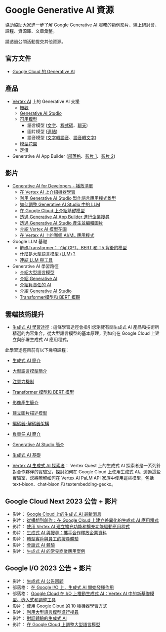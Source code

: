 ﻿# Google Generative AI 資源

協助協助大家進一步了解 Google Generative AI 服務的範例影片、線上研討會、課程、資源庫、文章彙整。

請透過公關活動提交其他資源。

## 官方文件

- [Google Cloud 的 Generative AI](https://cloud.google.com/ai/generative-ai)

## 產品

- [Vertex AI](https://cloud.google.com/vertex-ai) 上的 Generative AI 支援
  - [概觀](https://cloud.google.com/vertex-ai/docs/generative-ai/learn/overview)
  - [Generative AI Studio](https://cloud.google.com/generative-ai-studio)
  - [可用模型](https://cloud.google.com/vertex-ai/docs/generative-ai/learn/generative-ai-studio)
    - 語言模型 ([文字](https://cloud.google.com/vertex-ai/docs/generative-ai/text/text-overview)、[程式碼](https://cloud.google.com/vertex-ai/docs/generative-ai/code/code-models-overview)、[聊天](https://cloud.google.com/vertex-ai/docs/generative-ai/chat/chat-prompts))
    - 圖片模型 ([連結](https://cloud.google.com/vertex-ai/docs/generative-ai/image/overview))
    - 語音模型 ([文字轉語音](https://cloud.google.com/vertex-ai/docs/generative-ai/speech/text-to-speech)、[語音轉文字](https://cloud.google.com/vertex-ai/docs/generative-ai/speech/speech-to-text))
  - [模型花園](https://cloud.google.com/model-garden)
  - [定價](https://cloud.google.com/vertex-ai/pricing#generative_ai_models)
- Generative AI App Builder ([部落格](https://cloud.google.com/blog/products/ai-machine-learning/create-generative-apps-in-minutes-with-gen-app-builder)、[影片 1](https://youtube.com/watch?v=0vM5UWC5crs)、[影片 2](https://youtube.com/watch?v=kOmG83wGfTs))

## 影片

- [Generative AI for Developers - 播放清單](https://www.youtube.com/playlist?list=PLIivdWyY5sqLRCzKJyixrIDPQKwU6XHpn)
  - [在 Vertex AI 上介紹機器學習](https://www.youtube.com/watch?v=-3Olw-C4FN4&list=PLIivdWyY5sqLRCzKJyixrIDPQKwU6XHpn&index=1&pp=iAQB)
  - [利用 Generative AI Studio 製作語言應用程式雛型](https://www.youtube.com/watch?v=9_zwIyutN7o&list=PLIivdWyY5sqLRCzKJyixrIDPQKwU6XHpn&index=2&t=1s&pp=iAQB)
  - [如何調整 Generative AI Studio 中的 LLM](https://www.youtube.com/watch?v=4A4W03qUTsw&list=PLIivdWyY5sqLRCzKJyixrIDPQKwU6XHpn&index=3&pp=iAQB)
  - [在 Google Cloud 上介紹基礎模型](https://www.youtube.com/watch?v=YCZ6nwGnL4o&list=PLIivdWyY5sqLRCzKJyixrIDPQKwU6XHpn&index=4&pp=iAQB)
  - [透過 Generative AI App Builder 進行企業搜尋](https://www.youtube.com/watch?v=fY8aOe6H2nw&list=PLIivdWyY5sqLRCzKJyixrIDPQKwU6XHpn&index=5&pp=iAQB)
  - [透過 Generative AI Studio 產生並編輯圖片](https://www.youtube.com/watch?v=6n5ngB88DHU&list=PLIivdWyY5sqLRCzKJyixrIDPQKwU6XHpn)
  - [介紹 Vertex AI 模型花園](https://www.youtube.com/watch?v=I7UiSU96CLc&list=PLIivdWyY5sqLRCzKJyixrIDPQKwU6XHpn&index=8)
  - [在 Vertex AI 上的哪個 AI/ML 應用程式](https://www.youtube.com/watch?v=AtyCqaOGoj4)
- Google LLM 基礎
  - [解碼Transformer：了解 GPT、BERT 和 T5 背後的模型](https://www.youtube.com/watch?v=SZorAJ4I-sA)
  - [什麼是大型語言模型 (LLM)？](https://www.youtube.com/watch?v=iR2O2GPbB0E)
  - [連結 LLM 與工具](https://www.youtube.com/watch?v=P3buv6P_u7c)
- Generative AI 學習路徑
  - [介紹大型語言模型](https://www.youtube.com/watch?v=zizonToFXDs)
  - [介紹 Generative AI](https://www.youtube.com/watch?v=G2fqAlgmoPo)
  - [介紹負責任的 AI](https://www.youtube.com/watch?v=3-xhMXeYIcg)
  - [介紹 Generative AI Studio](https://www.youtube.com/watch?v=-7nf5EJ2Fsc)
  - [Transformer模型和 BERT 概觀](https://www.youtube.com/watch?v=t45S_MwAcOw)

## 雲端技術提升



- [生成式 AI 學習途徑](https://www.cloudskillsboost.google/journeys/118) : 這條學習途徑會指引您瀏覽有關生成式 AI 產品和技術所精選的內容集合，從大型語言模型的基本原理，到如何在 Google Cloud 上建立與部署生成式 AI 應用程式。

此學習途徑目前有以下幾項課程：

  - [生成式 AI 簡介](https://www.cloudskillsboost.google/course_templates/536)
  - [大型語言模型簡介](https://www.cloudskillsboost.google/course_templates/539)
  - [注意力機制](https://www.cloudskillsboost.google/course_templates/537)
  - [Transformer 模型和 BERT 模型](https://www.cloudskillsboost.google/course_templates/538)
  - [影像產生簡介](https://www.cloudskillsboost.google/course_templates/541)
  - [建立圖片描述模型](https://www.cloudskillsboost.google/course_templates/542)
  - [編碼器-解碼器架構](https://www.cloudskillsboost.google/course_templates/543)
  - [負責任 AI 簡介](https://www.cloudskillsboost.google/course_templates/554)
  - [Generative AI Studio 簡介](https://www.cloudskillsboost.google/course_templates/552)
  - [生成式 AI 基礎](https://www.cloudskillsboost.google/journeys/118)
  
- [Vertex AI 生成式 AI 探索者](https://www.cloudskillsboost.google/quests/299)： Vertex Quest 上的生成式 AI 探索者是一系列針對合作夥伴的實驗室，探討如何在 Google Cloud 上使用生成式 AI。透過這些實驗室，您將瞭解如何在 Vertex AI PaLM API 家族中使用這些模型，包括 text-bison、chat-bison 和 textembedding-gecko。

## Google Cloud Next 2023 公告 + 影片

- 影片： [Google Cloud 上的生成式 AI 最新消息](https://cloud.withgoogle.com/next/generative-ai?session=SPTL200)
- 影片： [從構想到創作：在 Google Cloud 上建立差異化的生成式 AI 應用程式](https://cloud.withgoogle.com/next/session-library?session=AIML202)
- 影片： [使用 Vertex AI 建立擴充功能和擴充功能驅動應用程式](https://cloud.withgoogle.com/next/session-library?session=AIML209)
- 影片： [生成式 AI 與搜尋：攜手合作釋放企業資料](https://cloud.withgoogle.com/next/session-library?session=AIML105)
- 影片： [轉型客戶與員工的搜尋體驗](https://cloud.withgoogle.com/next/session-library?session=AIML111)
- 影片： [會話式 AI 體驗](https://cloud.withgoogle.com/next/session-library?session=AIML115)
- 影片： [生成式 AI 的常見商業應用案例](https://cloud.withgoogle.com/next/session-library?session=AIML110)

## Google I/O 2023 公告 + 影片

- 影片： [生成式 AI 公告回顧](https://www.youtube.com/shorts/EWLfMw-mfRs)
- 部落格： [在 Google I/O 上，生成式 AI 開始發揮作用](https://cloud.google.com/blog/products/ai-machine-learning/google-cloud-at-io-2023)
- 部落格： [Google Cloud 在 I/O 上推動生成式 AI：Vertex AI 中的新基礎模型、嵌入式和調整工具](https://cloud.google.com/blog/products/ai-machine-learning/google-cloud-launches-new-ai-models-opens-generative-ai-studio)
- 影片： [使用 Google Cloud 的 10 種機器學習方式](https://www.youtube.com/watch?v=oQMgqMRR-io)
- 影片： [利用大型語言模型進行搜尋](https://www.youtube.com/watch?v=AtyCqaOGoj4)
- 影片： [對話體驗的生成式 AI](https://www.youtube.com/watch?v=50EJft0ILUI)
- 影片： [在 Google Cloud 上調整大型語言模型](https://www.youtube.com/watch?v=t74WVC6L5wU)



